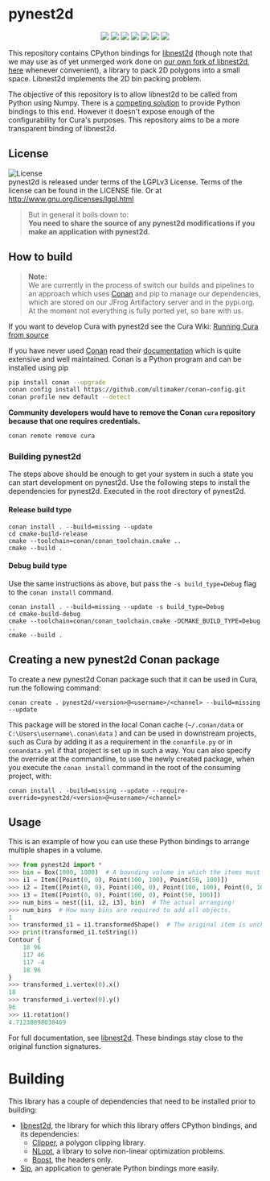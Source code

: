# pynest2d

<p align="center">
    <a href="https://github.com/Ultimaker/pynest2d/actions/workflows/conan-package.yml" alt="Conan Package">
        <img src="https://github.com/Ultimaker/pynest2d/actions/workflows/conan-package.yml/badge.svg" /></a>
    <a href="https://github.com/Ultimaker/pynest2d/issues" alt="Open Issues">
        <img src="https://img.shields.io/github/issues/ultimaker/pynest2d" /></a>
    <a href="https://github.com/Ultimaker/pynest2d/issues?q=is%3Aissue+is%3Aclosed" alt="Closed Issues">
        <img src="https://img.shields.io/github/issues-closed/ultimaker/pynest2d?color=g" /></a>
    <a href="https://github.com/Ultimaker/pynest2d/pulls" alt="Pull Requests">
        <img src="https://img.shields.io/github/issues-pr/ultimaker/pynest2d" /></a>
    <a href="https://github.com/Ultimaker/pynest2d/graphs/contributors" alt="Contributors">
        <img src="https://img.shields.io/github/contributors/ultimaker/pynest2d" /></a>
    <a href="https://github.com/Ultimaker/pynest2d" alt="Repo Size">
        <img src="https://img.shields.io/github/repo-size/ultimaker/pynest2d?style=flat" /></a>
    <a href="https://github.com/Ultimaker/pynest2d/blob/master/LICENSE" alt="License">
        <img src="https://img.shields.io/github/license/ultimaker/pynest2d?style=flat" /></a>
</p>

This repository contains CPython bindings for [libnest2d](https://github.com/tamasmeszaros/libnest2d) (though note that we may use as of yet
unmerged work done on [our own fork of libnest2d, here](https://github.com/Ultimaker/libnest2d) whenever convenient), a library to pack 2D
polygons into a small space. Libnest2d implements the 2D bin packing problem.

The objective of this repository is to allow libnest2d to be called from Python using Numpy. There is
a [competing solution](https://github.com/markfink/nest2D) to provide Python bindings to this end. However it doesn't expose enough of the
configurability for Cura's purposes. This repository aims to be a more transparent binding of libnest2d.

## License

![License](https://img.shields.io/github/license/ultimaker/pynest2d?style=flat)  
pynest2d is released under terms of the LGPLv3 License. Terms of the license can be found in the LICENSE file. Or at
http://www.gnu.org/licenses/lgpl.html

> But in general it boils down to:  
> **You need to share the source of any pynest2d modifications if you make an application with pynest2d.**

## How to build

> **Note:**  
> We are currently in the process of switch our builds and pipelines to an approach which uses [Conan](https://conan.io/)
> and pip to manage our dependencies, which are stored on our JFrog Artifactory server and in the pypi.org.
> At the moment not everything is fully ported yet, so bare with us.

If you want to develop Cura with pynest2d see the Cura
Wiki: [Running Cura from source](https://github.com/Ultimaker/Cura/wiki/Running-Cura-from-Source)

If you have never used [Conan](https://conan.io/) read their [documentation](https://docs.conan.io/en/latest/index.html)
which is quite extensive and well maintained. Conan is a Python program and can be installed using pip

```bash
pip install conan --upgrade
conan config install https://github.com/ultimaker/conan-config.git
conan profile new default --detect
```

**Community developers would have to remove the Conan `cura` repository because that one requires credentials.**

```bash
conan remote remove cura
```

### Building pynest2d

The steps above should be enough to get your system in such a state you can start development on pynest2d. Use the following steps to
install the dependencies for pynest2d. Executed in the root directory of pynest2d.

#### Release build type

```shell
conan install . --build=missing --update
cd cmake-build-release
cmake --toolchain=conan/conan_toolchain.cmake ..
cmake --build .
```

#### Debug build type

Use the same instructions as above, but pass the `-s build_type=Debug` flag to the `conan install` command.

```shell
conan install . --build=missing --update -s build_type=Debug
cd cmake-build-debug
cmake --toolchain=conan/conan_toolchain.cmake -DCMAKE_BUILD_TYPE=Debug ..
cmake --build .
```

## Creating a new pynest2d Conan package

To create a new pynest2d Conan package such that it can be used in Cura, run the following command:

```shell
conan create . pynest2d/<version>@<username>/<channel> --build=missing --update
```

This package will be stored in the local Conan cache (`~/.conan/data` or `C:\Users\username\.conan\data` ) and can be used in downstream
projects, such as Cura by adding it as a requirement in the `conanfile.py` or in `conandata.yml` if that project is set up
in such a way. You can also specify the override at the commandline, to use the newly created package, when you execute the `conan install`
command in the root of the consuming project, with:

```shell
conan install . -build=missing --update --require-override=pynest2d/<version>@<username>/<channel>
```

## Usage

This is an example of how you can use these Python bindings to arrange multiple shapes in a volume.

```python
>>> from pynest2d import *
>>> bin = Box(1000, 1000)  # A bounding volume in which the items must be arranged, a 1000x1000 square centered around 0.
>>> i1 = Item([Point(0, 0), Point(100, 100), Point(50, 100)])                # Long thin triangle.
>>> i2 = Item([Point(0, 0), Point(100, 0), Point(100, 100), Point(0, 100)])  # Square.
>>> i3 = Item([Point(0, 0), Point(100, 0), Point(50, 100)])                  # Equilateral triangle.
>>> num_bins = nest([i1, i2, i3], bin)  # The actual arranging!
>>> num_bins  # How many bins are required to add all objects.
1
>>> transformed_i1 = i1.transformedShape()  # The original item is unchanged, but the transformed shape is.
>>> print(transformed_i1.toString())
Contour {
    18 96
    117 46
    117 -4
    18 96
}
>>> transformed_i.vertex(0).x()
18
>>> transformed_i.vertex(0).y()
96
>>> i1.rotation()
4.71238898038469
```

For full documentation, see [libnest2d](https://github.com/tamasmeszaros/libnest2d). These bindings stay close to the original function
signatures.

Building
====
This library has a couple of dependencies that need to be installed prior to building:

* [libnest2d](https://github.com/Ultimaker/libnest2d), the library for which this library offers CPython bindings, and its dependencies:
  * [Clipper](http://www.angusj.com/delphi/clipper.php), a polygon clipping library.
  * [NLopt](https://nlopt.readthedocs.io/en/latest/), a library to solve non-linear optimization problems.
  * [Boost](https://www.boost.org/), the headers only.
* [Sip](https://www.riverbankcomputing.com/software/sip/download), an application to generate Python bindings more easily.
